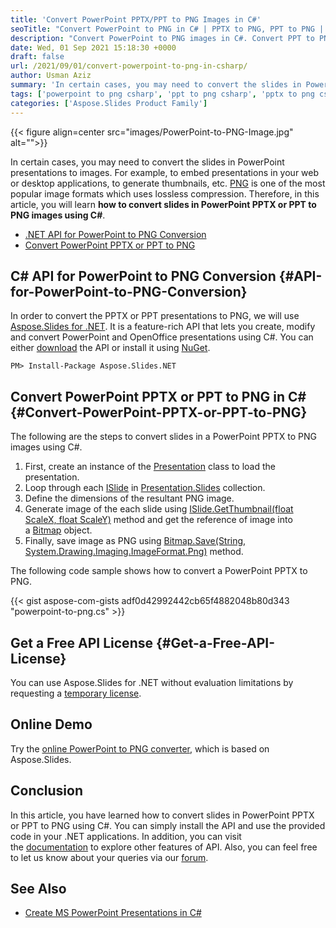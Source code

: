 ```yaml
---
title: 'Convert PowerPoint PPTX/PPT to PNG Images in C#'
seoTitle: "Convert PowerPoint to PNG in C# | PPTX to PNG, PPT to PNG | .NET API"
description: "Convert PowerPoint to PNG images in C#. Convert PPT to PNG or PPTX to PNG. Create your online PPT(X) to PNG converter in ASP.NET or any .NET application."
date: Wed, 01 Sep 2021 15:18:30 +0000
draft: false
url: /2021/09/01/convert-powerpoint-to-png-in-csharp/
author: Usman Aziz
summary: 'In certain cases, you may need to convert the slides in PowerPoint presentations to images. For example, to embed presentations in your web or desktop applications, to generate thumbnails, etc. [PNG][1] is one of the most popular image formats which uses lossless compression. Therefore, in this article, you will learn **how to convert slides in PowerPoint PPTX or PPT to PNG images using C#**.'
tags: ['powerpoint to png csharp', 'ppt to png csharp', 'pptx to png csharp']
categories: ['Aspose.Slides Product Family']
---
```




{{< figure align=center src="images/PowerPoint-to-PNG-Image.jpg" alt="">}}


In certain cases, you may need to convert the slides in PowerPoint presentations to images. For example, to embed presentations in your web or desktop applications, to generate thumbnails, etc. [PNG][2] is one of the most popular image formats which uses lossless compression. Therefore, in this article, you will learn **how to convert slides in PowerPoint PPTX or PPT to PNG images using C#**.

*   [.NET API for PowerPoint to PNG Conversion][3]
*   [Convert PowerPoint PPTX or PPT to PNG][4]

## C# API for PowerPoint to PNG Conversion {#API-for-PowerPoint-to-PNG-Conversion}

In order to convert the PPTX or PPT presentations to PNG, we will use [Aspose.Slides for .NET][5]. It is a feature-rich API that lets you create, modify and convert PowerPoint and OpenOffice presentations using C#. You can either [download][6] the API or install it using [NuGet][7].

```
PM> Install-Package Aspose.Slides.NET 
```

## Convert PowerPoint PPTX or PPT to PNG in C# {#Convert-PowerPoint-PPTX-or-PPT-to-PNG}

The following are the steps to convert slides in a PowerPoint PPTX to PNG images using C#.

1.  First, create an instance of the [Presentation][8] class to load the presentation.
2.  Loop through each [ISlide][9] in [Presentation.Slides][10] collection.
3.  Define the dimensions of the resultant PNG image.
4.  Generate image of the each slide using [ISlide.GetThumbnail(float ScaleX, float ScaleY)][11] method and get the reference of image into a [Bitmap][12] object.
5.  Finally, save image as PNG using [Bitmap.Save(String, System.Drawing.Imaging.ImageFormat.Png)][13] method.

The following code sample shows how to convert a PowerPoint PPTX to PNG.

{{< gist aspose-com-gists adf0d42992442cb65f4882048b80d343 "powerpoint-to-png.cs" >}}

## Get a Free API License {#Get-a-Free-API-License}

You can use Aspose.Slides for .NET without evaluation limitations by requesting a [temporary license][14].

## Online Demo

Try the [online PowerPoint to PNG converter][15], which is based on Aspose.Slides.

## Conclusion

In this article, you have learned how to convert slides in PowerPoint PPTX or PPT to PNG using C#. You can simply install the API and use the provided code in your .NET applications. In addition, you can visit the [documentation][16] to explore other features of API. Also, you can feel free to let us know about your queries via our [forum][17].

## See Also

*   [Create MS PowerPoint Presentations in C#][18]




[1]: https://docs.fileformat.com/image/png/
[2]: https://docs.fileformat.com/image/png/
[3]: #API-for-PowerPoint-to-PNG-Conversion
[4]: #Convert-PowerPoint-PPTX-or-PPT-to-PNG
[5]: https://products.aspose.com/slides/net
[6]: https://downloads.aspose.com/slides/net
[7]: https://www.nuget.org/packages/Aspose.Slides.NET
[8]: https://apireference.aspose.com/net/slides/aspose.slides/presentation
[9]: https://apireference.aspose.com/slides/net/aspose.slides/islide
[10]: https://apireference.aspose.com/slides/net/aspose.slides/presentation/properties/slides
[11]: https://apireference.aspose.com/slides/net/aspose.slides.islide/getthumbnail/methods/9
[12]: https://docs.microsoft.com/en-us/dotnet/api/system.drawing.bitmap
[13]: https://docs.microsoft.com/en-us/dotnet/api/system.drawing.image.save?view=net-5.0#System_Drawing_Image_Save_System_String_System_Drawing_Imaging_ImageFormat_
[14]: https://purchase.aspose.com/temporary-license
[15]: https://products.aspose.app/slides/conversion/pptx-to-png
[16]: https://docs.aspose.com/slides/net/developer-guide/
[17]: https://forum.aspose.com/
[18]: https://blog.aspose.com/2020/12/04/create-powerpoint-presentations-in-csharp/




